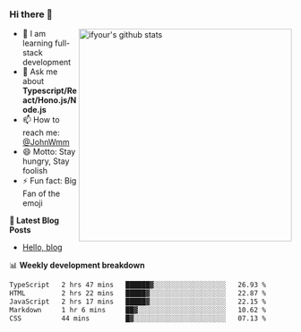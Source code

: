 ### Hi there 👋

<img style="width: 380px" align="right" src="https://github-readme-stats.vercel.app/api?username=ifyour&show_icons=true&theme=dark&card_width=280px&hide_title=true&hide=contribs&include_all_commits=true&count_private=true" alt="ifyour's github stats"/>


- 🌱  I am learning full-stack development
- 💬  Ask me about **Typescript/React/Hono.js/Node.js**
- 📫  How to reach me: [@JohnWmm](https://twitter.com/JohnWmm)
- 😄  Motto: Stay hungry, Stay foolish
- ⚡  Fun fact: Big Fan of the emoji


**📝 Latest Blog Posts**

<!-- BLOG-POST-LIST:START -->
- [Hello, blog](https://mingming.dev/posts/hello-blog)
<!-- BLOG-POST-LIST:END -->



📊 **Weekly development breakdown** 

<!-- [![wakatime](https://wakatime.com/badge/user/d2bc2102-a53a-4e4f-93d0-a8cbf4be2db4.svg)](https://wakatime.com/@d2bc2102-a53a-4e4f-93d0-a8cbf4be2db4) -->

<!--START_SECTION:waka-->

```txt
TypeScript   2 hrs 47 mins   ██████▓░░░░░░░░░░░░░░░░░░   26.93 %
HTML         2 hrs 22 mins   █████▓░░░░░░░░░░░░░░░░░░░   22.87 %
JavaScript   2 hrs 17 mins   █████▓░░░░░░░░░░░░░░░░░░░   22.15 %
Markdown     1 hr 6 mins     ██▓░░░░░░░░░░░░░░░░░░░░░░   10.62 %
CSS          44 mins         █▓░░░░░░░░░░░░░░░░░░░░░░░   07.13 %
```

<!--END_SECTION:waka-->

